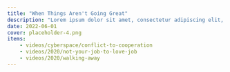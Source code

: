 ```yaml
---
title: "When Things Aren't Going Great"
description: "Lorem ipsum dolor sit amet, consectetur adipiscing elit, sed do eiusmod tempor incididunt ut labore et dolore magna aliqua."
date: 2022-06-01
cover: placeholder-4.png
items:
    - videos/cyberspace/conflict-to-cooperation
    - videos/2020/not-your-job-to-love-job
    - videos/2020/walking-away
---
```

